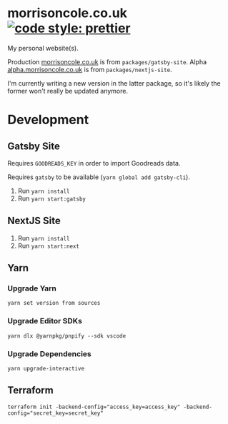 # morrisoncole.co.uk [![code style: prettier](https://img.shields.io/badge/code_style-prettier-ff69b4.svg?style=flat-square)](https://github.com/prettier/prettier)

My personal website(s).

Production [morrisoncole.co.uk](https://morrisoncole.co.uk)
is from `packages/gatsby-site`. Alpha
[alpha.morrisoncole.co.uk](https://alpha.morrisoncole.co.uk) is from
`packages/nextjs-site`. 

I'm currently writing a new version in the latter package,
so it's likely the former won't really be updated anymore.

# Development

## Gatsby Site

Requires `GOODREADS_KEY` in order to import Goodreads data.

Requires `gatsby` to be available (`yarn global add gatsby-cli`).

1. Run `yarn install`
2. Run `yarn start:gatsby`

## NextJS Site

1. Run `yarn install`
2. Run `yarn start:next`

## Yarn

### Upgrade Yarn

`yarn set version from sources`

### Upgrade Editor SDKs

`yarn dlx @yarnpkg/pnpify --sdk vscode`

### Upgrade Dependencies

`yarn upgrade-interactive`

## Terraform

`terraform init -backend-config="access_key=access_key" -backend-config="secret_key=secret_key"`
